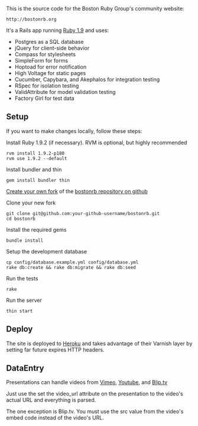 This is the source code for the Boston Ruby Group's community website:

    http://bostonrb.org

It's a Rails app running [Ruby 1.9](http://www.ruby-lang.org/en/downloads) and uses:

* Postgres as a SQL database
* jQuery for client-side behavior
* Compass for stylesheets
* SimpleForm for forms
* Hoptoad for error notification
* High Voltage for static pages
* Cucumber, Capybara, and Akephalos for integration testing
* RSpec for isolation testing
* ValidAttribute for model validation testing
* Factory Girl for test data

Setup
-----

If you want to make changes locally, follow these steps:

Install Ruby 1.9.2 (if necessary). RVM is optional, but highly recommended

    rvm install 1.9.2-p180
    rvm use 1.9.2 --default

Install bundler and thin

    gem install bundler thin

[Create your own fork](http://help.github.com/forking/) of the [bostonrb repository on github](https://github.com/bostonrb/bostonrb)

Clone your new fork

    git clone git@github.com:your-github-username/bostonrb.git
    cd bostonrb

Install the required gems

    bundle install

Setup the development database

    cp config/database.example.yml config/database.yml
    rake db:create && rake db:migrate && rake db:seed

Run the tests

    rake

Run the server

    thin start

Deploy
------

The site is deployed to [Heroku](http://heroku.com) and takes advantage
of their Varnish layer by setting far future expires HTTP headers.

DataEntry
--------

Presentations can handle videos from [Vimeo](http://vimeo.com),
[Youtube](http://youtube.com), and [Blip.tv](http://blip.tv)

Just use the set the video_url attribute on the presentation to the
video's actual URL and everything is parsed.

The one exception is Blip.tv. You must use the src value from the
video's embed code instead of the video's URL.
